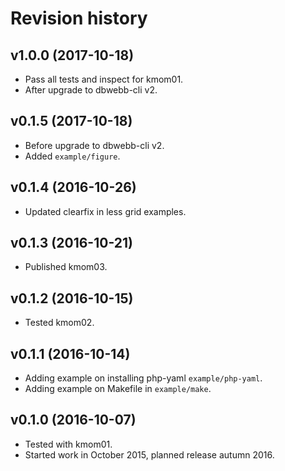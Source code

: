 Revision history
===================


v1.0.0 (2017-10-18)
-------------------

* Pass all tests and inspect for kmom01.
* After upgrade to dbwebb-cli v2.


v0.1.5 (2017-10-18)
-------------------

* Before upgrade to dbwebb-cli v2.
* Added `example/figure`.


v0.1.4 (2016-10-26)
-------------------

* Updated clearfix in less grid examples.


v0.1.3 (2016-10-21)
-------------------

* Published kmom03.


v0.1.2 (2016-10-15)
-------------------

* Tested kmom02.


v0.1.1 (2016-10-14)
-------------------

* Adding example on installing php-yaml `example/php-yaml`.
* Adding example on Makefile in `example/make`.


v0.1.0 (2016-10-07)
-------------------

* Tested with kmom01.
* Started work in October 2015, planned release autumn 2016.
